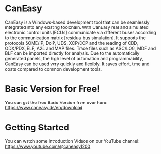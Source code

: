 # CanEasy
CanEasy is a Windows-based development tool that can be seamlessly integrated into any existing toolchain.
With CanEasy real and simulated electronic control units [ECUs] communicate via different buses according to the communication matrix [residual bus simulation].
It supports the protocols SOME/IP, DoIP, UDS, XCP/CCP and the reading of CDD, ODX/PDX, ELF, A2L and MAP files.
Trace files such as ASC/LOG, MDF and BLF can be imported directly for analysis.
Due to the automatically generated panels, the high level of automation and programmability, CanEasy can be used very quickly and flexibly. It saves effort, time and costs compared to common development tools.

# Basic Version for Free!
You can get the free Basic Version from over here: https://www.caneasy.de/en/download

# Getting Started
You can watch some Introduction Videos on our YouTube channel: https://www.youtube.com/@caneasy1200
